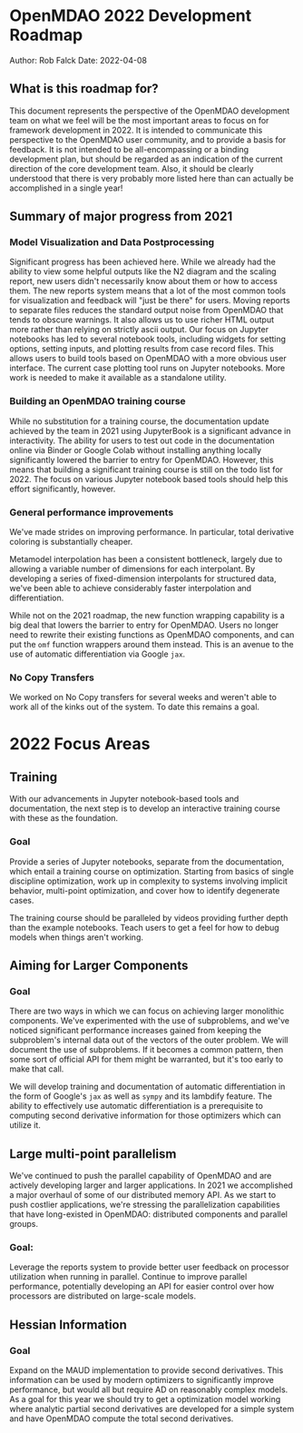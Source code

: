 OpenMDAO 2022 Development Roadmap
=================================

Author: Rob Falck
Date: 2022-04-08

## What is this roadmap for?
This document represents the perspective of the OpenMDAO development team on what we feel will be the most important areas to focus on for framework development in 2022.
It is intended to communicate this perspective to the OpenMDAO user community, and to provide a basis for feedback.
It is not intended to be all-encompassing or a binding  development plan, but should be regarded as an indication of the current direction of the core development team.
Also, it should be clearly understood that there is very probably more listed here than can actually be accomplished in a single year!

## Summary of major progress from 2021

### Model Visualization and Data Postprocessing

Significant progress has been achieved here.
While we already had the ability to view some helpful outputs like the N2 diagram and the scaling report, new users didn't necessarily know about them or how to access them.
The new reports system means that a lot of the most common tools for visualization and feedback will "just be there" for users.
Moving reports to separate files reduces the standard output noise from OpenMDAO that tends to obscure warnings.
It also allows us to use richer HTML output more rather than relying on strictly ascii output.
Our focus on Jupyter notebooks has led to several notebook tools, including widgets for setting options, setting inputs, and plotting results from case record files.
This allows users to build tools based on OpenMDAO with a more obvious user interface.
The current case plotting tool runs on Jupyter notebooks.  More work is needed to make it available as a standalone utility.

### Building an OpenMDAO training course

While no substitution for a training course, the documentation update achieved by the team in 2021 using JupyterBook
is a significant advance in interactivity.
The ability for users to test out code in the documentation online via Binder or Google Colab without installing anything locally significantly lowered the barrier to entry for OpenMDAO.
However, this means that building a significant training course is still on the todo list for 2022.
The focus on various Jupyter notebook based tools should help this effort significantly, however.

### General performance improvements

We've made strides on improving performance.  In particular, total derivative coloring is substantially cheaper.

Metamodel interpolation has been a consistent bottleneck, largely due to allowing a variable number of dimensions for each interpolant.
By developing a series of fixed-dimension interpolants for structured data, we've been able to achieve considerably faster interpolation and differentiation.

While not on the 2021 roadmap, the new function wrapping capability is a big deal that lowers the barrier to entry for OpenMDAO.
Users no longer need to rewrite their existing functions as OpenMDAO components, and can put the `omf` function wrappers around them instead.
This is an avenue to the use of automatic differentiation via Google `jax`.

### No Copy Transfers

We worked on No Copy transfers for several weeks and weren't able to work all of the kinks out of the system.
To date this remains a goal.

# 2022 Focus Areas

## Training

With our advancements in Jupyter notebook-based tools and documentation, the next step is to develop an interactive training course with these as the foundation.

### Goal

Provide a series of Jupyter notebooks, separate from the documentation, which entail a training course on optimization.
Starting from basics of single discipline optimization, work up in complexity to systems involving implicit behavior, multi-point optimization, and cover how to identify degenerate cases.

The training course should be paralleled by videos providing further depth than the example notebooks.
Teach users to get a feel for how to debug models when things aren't working.

## Aiming for Larger Components

### Goal

There are two ways in which we can focus on achieving larger monolithic components.
We've experimented with the use of subproblems, and we've noticed significant performance increases gained from keeping the subproblem's internal data out of the vectors of the outer problem.
We will document the use of subproblems.  If it becomes a common pattern, then some sort of official API for them might be warranted, but it's too early to make that call.

We will develop training and documentation of automatic differentiation in the form of Google's `jax` as well as `sympy` and its lambdify feature.
The ability to effectively use automatic differentiation is a prerequisite to computing second derivative information for those optimizers which can utilize it.

## Large multi-point parallelism

We've continued to push the parallel capability of OpenMDAO and are actively developing larger and larger applications.
In 2021 we accomplished a major overhaul of some of our distributed memory API.
As we start to push costlier applications, we're stressing the parallelization capabilities that have long-existed in OpenMDAO: distributed components and parallel groups.

### Goal:
Leverage the reports system to provide better user feedback on processor utilization when running in parallel.
Continue to improve parallel performance, potentially developing an API for easier control over how processors are distributed on large-scale models.

## Hessian Information

### Goal

Expand on the MAUD implementation to provide second derivatives.
This information can be used by modern optimizers to significantly improve performance, but would all but require AD on reasonably complex models.
As a goal for this year we should try to get a optimization model working where analytic partial second derivatives are developed for a simple system and have OpenMDAO compute the total second derivatives.
